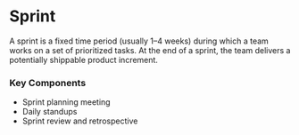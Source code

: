 # Sprint

A sprint is a fixed time period (usually 1–4 weeks) during which a team works on a set of prioritized tasks. At the end of a sprint, the team delivers a potentially shippable product increment.

### Key Components
- Sprint planning meeting
- Daily standups
- Sprint review and retrospective
